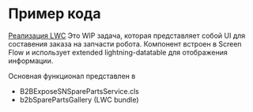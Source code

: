 # Пример кода
[Реализация LWC](./screenshot.png)
Это WIP задача, которая представляет собой UI для составения заказа на запчасти робота.
Компонент встроен в Screen Flow и использует extended lightning-datatable для отображения информации.

Основная функционал представлен в
- B2BExposeSNSparePartsService.cls
- b2bSparePartsGallery (LWC bundle)